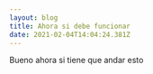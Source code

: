 ```yaml
---
layout: blog
title: Ahora si debe funcionar
date: 2021-02-04T14:04:24.381Z
---
```

Bueno ahora si tiene que andar esto